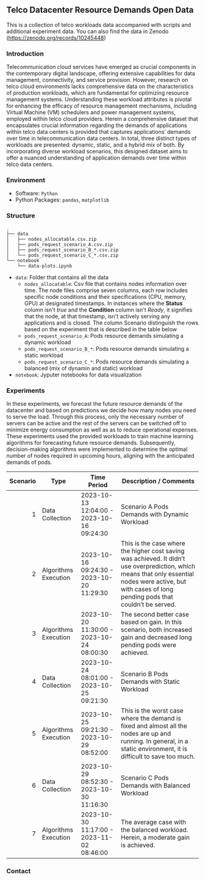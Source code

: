 ## Telco Datacenter Resource Demands Open Data

This is a collection of telco workloads data accompanied with scripts and additional experiment data. You can also find the data in Zenodo (https://zenodo.org/records/10245448)

### Introduction

Telecommunication cloud services have emerged as crucial components in the contemporary digital landscape, offering extensive capabilities for data management, connectivity, and service provision. However, research on telco cloud environments lacks comprehensive data on the characteristics of production workloads, which are fundamental for optimizing resource management systems. Understanding these workload attributes is pivotal for enhancing the efficacy of resource management mechanisms, including Virtual Machine (VM) schedulers and power management systems, employed within telco cloud providers. Herein a comprehensive dataset that encapsulates crucial information regarding the demands of applications within telco data centers is provided that captures applications’ demands over time in telecommunication data centers. In total, three distinct types of workloads are presented: dynamic, static, and a hybrid mix of both. By incorporating diverse workload scenarios, this designed dataset aims to offer a nuanced understanding of application demands over time within telco data centers.

### Environment

- Software: `Python`
- Python Packages: `pandas`, `matplotlib`

### Structure

```
.
├── data
│   ├── nodes_allocatable.csv.zip
│   ├── pods_request_scenario_A.csv.zip
│   ├── pods_request_scenario_B_*.csv.zip
│   └── pods_request_scenario_C_*.csv.zip
└── notebook
    └── data-plots.ipynb
```

- `data`: Folder that contains all the data
  - `nodes_allocatable`: Csv file that contains nodes information over time. The node files comprise seven columns, each row includes specific node conditions and their specifications (CPU, memory, GPU) at designated timestamps. In instances where the **Status** column isn't _true_ and the **Condition** column isn't _Ready_, it signifies that the node, at that timestamp, isn't actively serving any applications and is closed. The column Scenario distinguish the rows based on the experiment that is described in the table below
  - `pods_request_scenario_A`: Pods resource demands simulating a dynamic workload
  - `pods_request_scenario_B_*`: Pods resource demands simulating a static workload
  - `pods_request_scenario_C_*`: Pods resource demands simulating a balanced (mix of dynamin and static) workload
- `notebook`: Jyputer notebooks for data visualization

### Experiments

In these experiments, we forecast the future resource demands of the datacenter and based on predictions we decide how many nodes you need to serve the load. Through this process, only the necessary number of servers can be active and the rest of the servers can be switched off to minimize energy consumption as well as as to reduce operational expenses. These experiments used the provided workloads to train machine learning algorithms for forecasting future resource demands. Subsequently, decision-making algorithms were implemented to determine the optimal number of nodes required in upcoming hours, aligning with the anticipated demands of pods.

| Scenario | Type                 | Time Period                               | Description / Comments                                                                                                                                                                                    |
| -------: | -------------------- | ----------------------------------------- | --------------------------------------------------------------------------------------------------------------------------------------------------------------------------------------------------------- |
|        1 | Data Collection      | 2023-10-13 12:04:00 - 2023-10-16 09:24:30 | Scenario A Pods Demands with Dynamic Workload                                                                                                                                                             |
|        2 | Algorithms Execution | 2023-10-16 09:24:30 - 2023-10-20 11:29:30 | This is the case where the higher cost saving was achieved. It didn’t use overprediction, which means that only essential nodes were active, but with cases of long pending pods that couldn’t be served. |
|        3 | Algorithms Execution | 2023-10-20 11:30:00 - 2023-10-24 08:00:30 | The second better case based on gain. In this scenario, both increased gain and decreased long pending pods were achieved.                                                                                |
|        4 | Data Collection      | 2023-10-24 08:01:00 - 2023-10-25 09:21:30 | Scenario B Pods Demands with Static Workload                                                                                                                                                              |
|        5 | Algorithms Execution | 2023-10-25 09:21:30 - 2023-10-29 08:52:00 | This is the worst case where the demand is fixed and almost all the nodes are up and running. In general, in a static environment, it is difficult to save too much.                                      |
|        6 | Data Collection      | 2023-10-29 08:52:30 - 2023-10-30 11:16:30 | Scenario C Pods Demands with Balanced Workload                                                                                                                                                            |
|        7 | Algorithms Execution | 2023-10-30 11:17:00 - 2023-11-02 08:46:00 | The average case with the balanced workload. Herein, a moderate gain is achieved.                                                                                                                         |

### Contact

